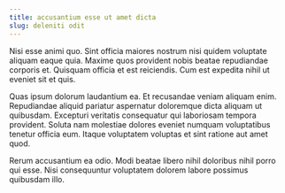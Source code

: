 ```yaml
---
title: accusantium esse ut amet dicta
slug: deleniti odit
---
```


Nisi esse animi quo. Sint officia maiores nostrum nisi quidem voluptate aliquam eaque quia. Maxime quos provident nobis beatae repudiandae corporis et. Quisquam officia et est reiciendis. Cum est expedita nihil ut eveniet sit et quis.

Quas ipsum dolorum laudantium ea. Et recusandae veniam aliquam enim. Repudiandae aliquid pariatur aspernatur doloremque dicta aliquam ut quibusdam. Excepturi veritatis consequatur qui laboriosam tempora provident. Soluta nam molestiae dolores eveniet numquam voluptatibus tenetur officia eum. Itaque voluptatem voluptas et sint ratione aut amet quod.

Rerum accusantium ea odio. Modi beatae libero nihil doloribus nihil porro qui esse. Nisi consequuntur voluptatem dolorem labore possimus quibusdam illo.
